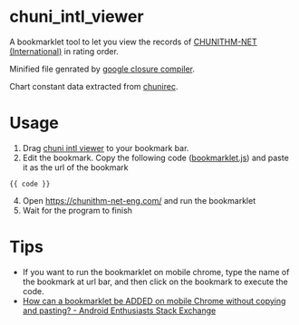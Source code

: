 # chuni_intl_viewer

A bookmarklet tool to let you view the records of [CHUNITHM-NET (International)](https://chunithm-net-eng.com/) in rating order.

Minified file genrated by [google closure compiler](https://closure-compiler.appspot.com/home).

Chart constant data extracted from [chunirec](https://chunirec.net/dev/api/1.3/docs).

# Usage

1. Drag [chuni intl viewer](https://github.com/kyroslee/chuni_intl_viewer) to your bookmark bar.
2. Edit the bookmark. Copy the following code ([bookmarklet.js](https://raw.githubusercontent.com/kyroslee/chuni_intl_viewer/main/bookmarklet.js)) and paste it as the url of the bookmark
```
{{ code }}

```
4. Open https://chunithm-net-eng.com/ and run the bookmarklet
5. Wait for the program to finish

# Tips
- If you want to run the bookmarklet on mobile chrome, type the name of the bookmark at url bar, and then click on the bookmark to execute the code.
- [How can a bookmarklet be ADDED on mobile Chrome without copying and pasting? - Android Enthusiasts Stack Exchange](https://android.stackexchange.com/questions/159308/how-can-a-bookmarklet-be-added-on-mobile-chrome-without-copying-and-pasting)
